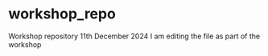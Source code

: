 # workshop_repo
Workshop repository 11th December 2024
I am editing the file as part of the workshop
